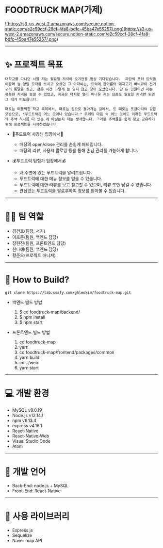 # FOODTRUCK MAP(가제)

![https://s3-us-west-2.amazonaws.com/secure.notion-static.com/e2c59ccf-28cf-4fa8-bdfc-45ba47e55257/.png](https://s3-us-west-2.amazonaws.com/secure.notion-static.com/e2c59ccf-28cf-4fa8-bdfc-45ba47e55257/.png)

---

# ✨ 프로젝트 목표

    대학교를 다니던 시절 저는 월요일 저녁이 오기만을 항상 기다렸습니다.  파란색 포터 트럭을 이끌며 늘 양털 모자를 쓰시고 오셨던 그 아저씨는, 트럭에 한아름의 돼지고기 바비큐와 전기구이 통닭을 싣고, 같은 시간 그렇게 늘 잊지 않고 찾아 오셨습니다. 단 돈 만원이면 저는 행복한 저녁을 보낼 수 있었고, 지금은 타지로 멀리 떠나온 저는 요즘도 월요일 저녁만 되면 그 때가 떠오릅니다.

    때로는 떠들썩한 학교 축제에서, 때로는 집으로 돌아가는 길에서, 또 때로는 포장마차와 같은 모습으로, *푸드트럭은 어느 곳에나 있습니다.* 우리의 마음 속 어느 곳에도 이러한 푸드트럭의 추억 하나쯤 다 있는 게 아닐는지 저는 생각합니다. 그러한 추억들을 쉽게 찾고 공유하기 위해 프로젝트를 시작하였습니다.

- 🚚푸드트럭 사장님 입장에서🚚
    - 매장의 open/close 관리를 손쉽게 해드립니다.
    - 매장의 리뷰, 사용자 팔로잉 등을 통해 손님 관리를 가능하게 합니다.

- 💰푸드트럭 탐험가 입장에서💰
    - 내 주변에 있는 푸드트럭을 알려드립니다.
    - 푸드트럭에 대한 메뉴 정보를 얻을 수 있습니다.
    - 푸드트럭에 대한 리뷰를 보고 참고할 수 있으며, 리뷰 또한 남길 수 있습니다.
    - 관심있는 푸드트럭을 팔로우하여 정보를 받아볼 수 있습니다.

---

# 👨‍💻 팀 역할

- 김건호(팀장, 서기)
- 이호준(팀원, 백엔드 담당)
- 장현진(팀원, 프론트엔드 담당)
- 한다혜(팀원, 백엔드 담당)
- 황준오(프로젝트 매니져)

---

# 🔨 How to Build?

    git clone https://lab.ssafy.com/ghleokim/foodtruck-map.git

- 백엔드 빌드 방법

    1. $ cd foodtruck-map/backend/
    2. $ npm install
    3. $ npm start

- 프론트엔드 빌드 방법

    1. cd foodtruck-map
    2. yarn
    3. cd foodtruck-map/frontend/packages/common
    4. yarn build
    5. cd ../web
    6. yarn start

---

# 💻 개발 환경

- MySQL v8.0.19
- Node.js v12.14.1
- npm v6.13.4
- express v4.16.1
- React-Native
- React-Native-Web
- Visual Studio Code
- Atom

---

# 📑 개발 언어

- Back-End: node.js + MySQL
- Front-End: React-Native

---

# 📁 사용 라이브러리

- Express.js
- Sequelize
- Naver map API